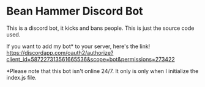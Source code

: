 # Bean Hammer Discord Bot
This is a discord bot, it kicks and bans people. This is just the source code used.

If you want to add my bot* to your server, here's the link!
https://discordapp.com/oauth2/authorize?client_id=587227313561665536&scope=bot&permissions=273422


*Please note that this bot isn't online 24/7. It only is only when I initialize the index.js file.
